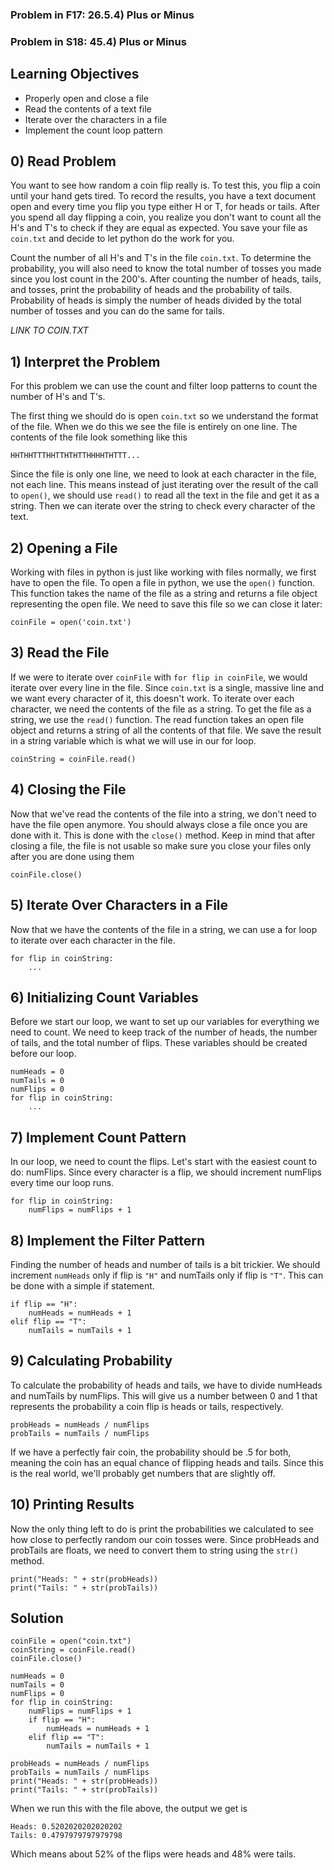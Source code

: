 ### Problem in F17: 26.5.4) Plus or Minus
### Problem in S18: 45.4) Plus or Minus 

## Learning Objectives
- Properly open and close a file
- Read the contents of a text file
- Iterate over the characters in a file 
- Implement the count loop pattern

## 0) Read Problem
You want to see how random a coin flip really is. To test this, you flip a coin until your hand gets tired. To record the results, you have a text document open and every time you flip you type either H or T, for heads or tails. After you spend all day flipping a coin, you realize you don't want to count all the H's and T's to check if they are equal as expected. You save your file as `coin.txt` and decide to let python do the work for you. 

Count the number of all H's and T's in the file `coin.txt`. To determine the probability, you will also need to know the total number of tosses you made since you lost count in the 200's. After counting the number of heads, tails, and tosses, print the probability of heads and the probability of tails. Probability of heads is simply the number of heads divided by the total number of tosses and you can do the same for tails. 

*LINK TO COIN.TXT*

## 1) Interpret the Problem
For this problem we can use the count and filter loop patterns to count the number of H's and T's.
	
The first thing we should do is open `coin.txt` so we understand the format of the file. When we do this we see the file is entirely on one line. The contents of the file look something like this 
	
	
	HHTHHTTTHHTTHTHTTHHHHTHTTT...
Since the file is only one line, we need to look at each character in the file, not each line. This means instead of just iterating over the result of the call to `open()`, we should use `read()` to read all the text in the file and get it as a string. Then we can iterate over the string to check every character of the text. 

## 2) Opening a File
Working with files in python is just like working with files normally, we first have to open the file. To open a file in python, we use the `open()` function. This function takes the name of the file as a string and returns a file object representing the open file. We need to save this file so we can close it later:

	coinFile = open('coin.txt')
## 3) Read the File
If we were to iterate over `coinFile` with `for flip in coinFile`, we would iterate over every line in the file. Since `coin.txt` is a single, massive line and we want every character of it, this doesn't work. To iterate over each character, we need the contents of  the file as a string. To get the file as a string, we use the `read()` function. The read function takes an open file object and returns a string of all the contents of that file. We save the result in a string variable which is what we will use in our for loop. 

	coinString = coinFile.read()
## 4) Closing the File
Now that we've read the contents of the file into a string, we don't need to have the file open anymore. You should always close a file once you are done with it. This is done with the `close()` method. Keep in mind that after closing a file, the file is not usable so make sure you close your files only after you are done using them

	coinFile.close()

	
## 5) Iterate Over Characters in a File
Now that we have the contents of the file in a string, we can use a for loop to iterate over each character in the file. 

	for flip in coinString:
		...
## 6) Initializing Count Variables
Before we start our loop, we want to set up our variables for everything we need to count. We need to keep track of the number of heads, the number of tails, and the total number of flips. These variables should be created before our loop.

	numHeads = 0
	numTails = 0 
	numFlips = 0
	for flip in coinString:
		...
## 7) Implement Count Pattern
In our loop, we need to count the flips. Let's start with the easiest count to do: numFlips. Since every character is a flip, we should increment numFlips every time our loop runs. 

	for flip in coinString:
		numFlips = numFlips + 1

## 8) Implement the Filter Pattern
Finding the number of heads and number of tails is a bit trickier. We should increment `numHeads` only if flip is `"H"` and numTails only if flip is `"T"`. This can be done with a simple if statement.

	if flip == "H":
		numHeads = numHeads + 1
	elif flip == "T":
		numTails = numTails + 1
		
## 9) Calculating Probability
To calculate the probability of heads and tails, we have to divide numHeads and numTails by numFlips. This will give us a number between 0 and 1 that represents the probability a coin flip is heads or tails, respectively.

	probHeads = numHeads / numFlips
	probTails = numTails / numFlips
If we have a perfectly fair coin, the probability should be .5 for both, meaning the coin has an equal chance of flipping heads and tails. Since this is the real world, we'll probably get numbers that are slightly off. 

## 10) Printing Results
Now the only thing left to do is print the probabilities we calculated to see how close to perfectly random our coin tosses were. Since probHeads and probTails are floats, we need to convert them to string using the `str()` method. 

	print("Heads: " + str(probHeads))
	print("Tails: " + str(probTails))

## Solution
	coinFile = open("coin.txt")
	coinString = coinFile.read()
	coinFile.close()

	numHeads = 0 
	numTails = 0
	numFlips = 0
	for flip in coinString: 
		numFlips = numFlips + 1
		if flip == "H":
			numHeads = numHeads + 1
		elif flip == "T":
			numTails = numTails + 1
	
	probHeads = numHeads / numFlips
	probTails = numTails / numFlips
	print("Heads: " + str(probHeads))
	print("Tails: " + str(probTails))

When we run this with the file above, the output we get is 

	Heads: 0.5202020202020202
	Tails: 0.4797979797979798
Which means about 52% of the flips were heads and 48% were tails. 
